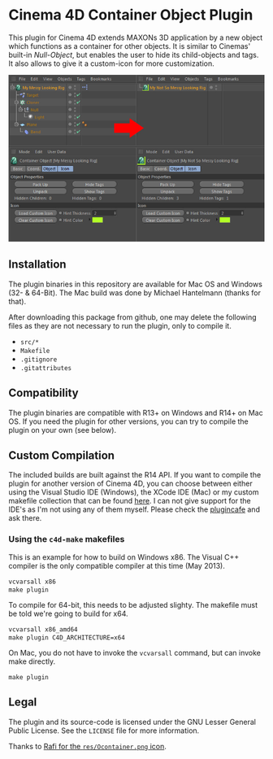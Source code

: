 # Cinema 4D Container Object Plugin

This plugin for Cinema 4D extends MAXONs 3D application by a new object which
functions as a container for other objects. It is similar to Cinemas' built-in
*Null-Object*, but enables the user to hide its child-objects and tags. It
also allows to give it a custom-icon for more customization.

![OM Previe](image.png)

## Installation

The plugin binaries in this repository are available for Mac OS and Windows (32-
& 64-Bit). The Mac build was done by Michael Hantelmann (thanks for that). 

After downloading this package from github, one may delete the following files
as they are not necessary to run the plugin, only to compile it.

- `src/*`
- `Makefile`
- `.gitignore`
- `.gitattributes`

## Compatibility

The plugin binaries are compatible with R13+ on Windows and R14+ on Mac OS. If you
need the plugin for other versions, you can try to compile the plugin on your own
(see below).

## Custom Compilation

The included builds are built against the R14 API. If you want to compile the plugin
for another version of Cinema 4D, you can choose between either using the Visual
Studio IDE (Windows), the XCode IDE (Mac) or my custom makefile collection that can
be found [here][1]. I can not give support for the IDE's as I'm not using any of them
myself. Please check the [plugincafe][3] and ask there.

### Using the `c4d-make` makefiles

This is an example for how to build on Windows x86. The Visual C++ compiler
is the only compatible compiler at this time (May 2013).

    vcvarsall x86
    make plugin

To compile for 64-bit, this needs to be adjusted slighty. The makefile must be
told we're going to build for x64.

    vcvarsall x86_amd64
    make plugin C4D_ARCHITECTURE=x64

On Mac, you do not have to invoke the `vcvarsall` command, but can invoke make directly.

    make plugin

## Legal

The plugin and its source-code is licensed under the GNU Lesser General
Public License. See the `LICENSE` file for more information.

Thanks to [Rafi for the `res/Ocontainer.png` icon](http://www.graphicsfuel.com/2010/11/cardboard-box-psd-icon).


  [1]: https://github.com/NiklasRosenstein/c4d-make
  [3]: http://plugincafe.com/forum

